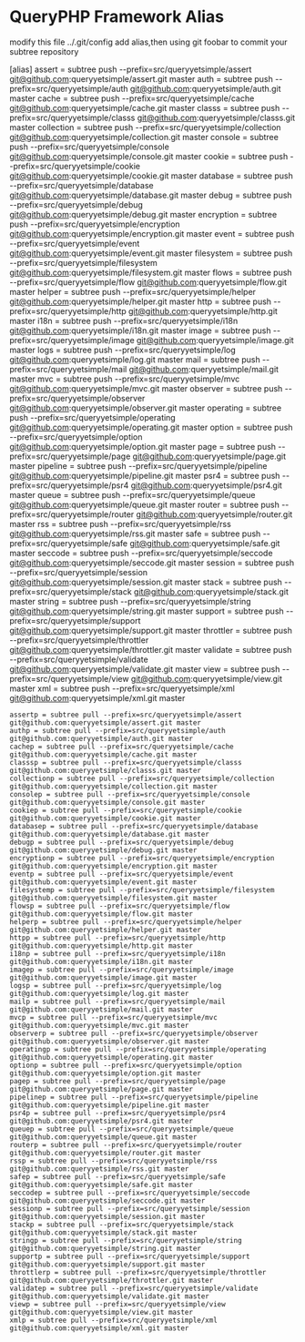 # QueryPHP Framework Alias

modify this file ../.git/config add alias,then using git foobar to commit your subtree repository

[alias]
    assert = subtree push --prefix=src/queryyetsimple/assert git@github.com:queryyetsimple/assert.git master
    auth = subtree push --prefix=src/queryyetsimple/auth git@github.com:queryyetsimple/auth.git master
    cache = subtree push --prefix=src/queryyetsimple/cache git@github.com:queryyetsimple/cache.git master
    classs = subtree push --prefix=src/queryyetsimple/classs git@github.com:queryyetsimple/classs.git master
    collection = subtree push --prefix=src/queryyetsimple/collection git@github.com:queryyetsimple/collection.git master
    console = subtree push --prefix=src/queryyetsimple/console git@github.com:queryyetsimple/console.git master
    cookie = subtree push --prefix=src/queryyetsimple/cookie git@github.com:queryyetsimple/cookie.git master
    database = subtree push --prefix=src/queryyetsimple/database git@github.com:queryyetsimple/database.git master
    debug = subtree push --prefix=src/queryyetsimple/debug git@github.com:queryyetsimple/debug.git master
    encryption = subtree push --prefix=src/queryyetsimple/encryption git@github.com:queryyetsimple/encryption.git master
    event = subtree push --prefix=src/queryyetsimple/event git@github.com:queryyetsimple/event.git master
    filesystem = subtree push --prefix=src/queryyetsimple/filesystem git@github.com:queryyetsimple/filesystem.git master
    flows = subtree push --prefix=src/queryyetsimple/flow git@github.com:queryyetsimple/flow.git master
    helper = subtree push --prefix=src/queryyetsimple/helper git@github.com:queryyetsimple/helper.git master
    http = subtree push --prefix=src/queryyetsimple/http git@github.com:queryyetsimple/http.git master
    i18n = subtree push --prefix=src/queryyetsimple/i18n git@github.com:queryyetsimple/i18n.git master
    image = subtree push --prefix=src/queryyetsimple/image git@github.com:queryyetsimple/image.git master
    logs = subtree push --prefix=src/queryyetsimple/log git@github.com:queryyetsimple/log.git master
    mail = subtree push --prefix=src/queryyetsimple/mail git@github.com:queryyetsimple/mail.git master
    mvc = subtree push --prefix=src/queryyetsimple/mvc git@github.com:queryyetsimple/mvc.git master
    observer = subtree push --prefix=src/queryyetsimple/observer git@github.com:queryyetsimple/observer.git master
    operating = subtree push --prefix=src/queryyetsimple/operating git@github.com:queryyetsimple/operating.git master
    option = subtree push --prefix=src/queryyetsimple/option git@github.com:queryyetsimple/option.git master
    page = subtree push --prefix=src/queryyetsimple/page git@github.com:queryyetsimple/page.git master
    pipeline = subtree push --prefix=src/queryyetsimple/pipeline git@github.com:queryyetsimple/pipeline.git master
    psr4 = subtree push --prefix=src/queryyetsimple/psr4 git@github.com:queryyetsimple/psr4.git master
    queue = subtree push --prefix=src/queryyetsimple/queue git@github.com:queryyetsimple/queue.git master
    router = subtree push --prefix=src/queryyetsimple/router git@github.com:queryyetsimple/router.git master
    rss = subtree push --prefix=src/queryyetsimple/rss git@github.com:queryyetsimple/rss.git master
    safe = subtree push --prefix=src/queryyetsimple/safe git@github.com:queryyetsimple/safe.git master
    seccode = subtree push --prefix=src/queryyetsimple/seccode git@github.com:queryyetsimple/seccode.git master
    session = subtree push --prefix=src/queryyetsimple/session git@github.com:queryyetsimple/session.git master
    stack = subtree push --prefix=src/queryyetsimple/stack git@github.com:queryyetsimple/stack.git master
    string = subtree push --prefix=src/queryyetsimple/string git@github.com:queryyetsimple/string.git master
    support = subtree push --prefix=src/queryyetsimple/support git@github.com:queryyetsimple/support.git master
    throttler = subtree push --prefix=src/queryyetsimple/throttler git@github.com:queryyetsimple/throttler.git master
    validate = subtree push --prefix=src/queryyetsimple/validate git@github.com:queryyetsimple/validate.git master
    view = subtree push --prefix=src/queryyetsimple/view git@github.com:queryyetsimple/view.git master
    xml = subtree push --prefix=src/queryyetsimple/xml git@github.com:queryyetsimple/xml.git master


    assertp = subtree pull --prefix=src/queryyetsimple/assert git@github.com:queryyetsimple/assert.git master
    authp = subtree pull --prefix=src/queryyetsimple/auth git@github.com:queryyetsimple/auth.git master
    cachep = subtree pull --prefix=src/queryyetsimple/cache git@github.com:queryyetsimple/cache.git master
    classsp = subtree pull --prefix=src/queryyetsimple/classs git@github.com:queryyetsimple/classs.git master
    collectionp = subtree pull --prefix=src/queryyetsimple/collection git@github.com:queryyetsimple/collection.git master
    consolep = subtree pull --prefix=src/queryyetsimple/console git@github.com:queryyetsimple/console.git master
    cookiep = subtree pull --prefix=src/queryyetsimple/cookie git@github.com:queryyetsimple/cookie.git master
    databasep = subtree pull --prefix=src/queryyetsimple/database git@github.com:queryyetsimple/database.git master
    debugp = subtree pull --prefix=src/queryyetsimple/debug git@github.com:queryyetsimple/debug.git master
    encryptionp = subtree pull --prefix=src/queryyetsimple/encryption git@github.com:queryyetsimple/encryption.git master
    eventp = subtree pull --prefix=src/queryyetsimple/event git@github.com:queryyetsimple/event.git master
    filesystemp = subtree pull --prefix=src/queryyetsimple/filesystem git@github.com:queryyetsimple/filesystem.git master
    flowsp = subtree pull --prefix=src/queryyetsimple/flow git@github.com:queryyetsimple/flow.git master
    helperp = subtree pull --prefix=src/queryyetsimple/helper git@github.com:queryyetsimple/helper.git master
    httpp = subtree pull --prefix=src/queryyetsimple/http git@github.com:queryyetsimple/http.git master
    i18np = subtree pull --prefix=src/queryyetsimple/i18n git@github.com:queryyetsimple/i18n.git master
    imagep = subtree pull --prefix=src/queryyetsimple/image git@github.com:queryyetsimple/image.git master
    logsp = subtree pull --prefix=src/queryyetsimple/log git@github.com:queryyetsimple/log.git master
    mailp = subtree pull --prefix=src/queryyetsimple/mail git@github.com:queryyetsimple/mail.git master
    mvcp = subtree pull --prefix=src/queryyetsimple/mvc git@github.com:queryyetsimple/mvc.git master
    observerp = subtree pull --prefix=src/queryyetsimple/observer git@github.com:queryyetsimple/observer.git master
    operatingp = subtree pull --prefix=src/queryyetsimple/operating git@github.com:queryyetsimple/operating.git master
    optionp = subtree pull --prefix=src/queryyetsimple/option git@github.com:queryyetsimple/option.git master
    pagep = subtree pull --prefix=src/queryyetsimple/page git@github.com:queryyetsimple/page.git master
    pipelinep = subtree pull --prefix=src/queryyetsimple/pipeline git@github.com:queryyetsimple/pipeline.git master
    psr4p = subtree pull --prefix=src/queryyetsimple/psr4 git@github.com:queryyetsimple/psr4.git master
    queuep = subtree pull --prefix=src/queryyetsimple/queue git@github.com:queryyetsimple/queue.git master
    routerp = subtree pull --prefix=src/queryyetsimple/router git@github.com:queryyetsimple/router.git master
    rssp = subtree pull --prefix=src/queryyetsimple/rss git@github.com:queryyetsimple/rss.git master
    safep = subtree pull --prefix=src/queryyetsimple/safe git@github.com:queryyetsimple/safe.git master
    seccodep = subtree pull --prefix=src/queryyetsimple/seccode git@github.com:queryyetsimple/seccode.git master
    sessionp = subtree pull --prefix=src/queryyetsimple/session git@github.com:queryyetsimple/session.git master
    stackp = subtree pull --prefix=src/queryyetsimple/stack git@github.com:queryyetsimple/stack.git master
    stringp = subtree pull --prefix=src/queryyetsimple/string git@github.com:queryyetsimple/string.git master
    supportp = subtree pull --prefix=src/queryyetsimple/support git@github.com:queryyetsimple/support.git master
    throttlerp = subtree pull --prefix=src/queryyetsimple/throttler git@github.com:queryyetsimple/throttler.git master
    validatep = subtree pull --prefix=src/queryyetsimple/validate git@github.com:queryyetsimple/validate.git master
    viewp = subtree pull --prefix=src/queryyetsimple/view git@github.com:queryyetsimple/view.git master
    xmlp = subtree pull --prefix=src/queryyetsimple/xml git@github.com:queryyetsimple/xml.git master